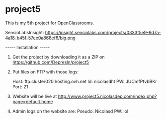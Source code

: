 # project5
This is my 5th project for OpenClassrooms.

SensioLabsInsight:
https://insight.sensiolabs.com/projects/0333f5e9-9d7a-4a18-b45f-57ee0a868ef6/big.png


----- Installation -----

1. Get the project by downloading it as a ZIP on https://github.com/Depresln/project5

2. Put files on FTP with those logs:

    Host: ftp.cluster020.hosting.ovh.net
    Id: nicolasdht
    PW: JUCmfPtvbBKr
    Port: 21
    
3. Website will be live at http://www.project5.nicolasdep.com/index.php?page=default.home

4. Admin logs on the website are:
    Pseudo: Nicolasd
    PW: lol